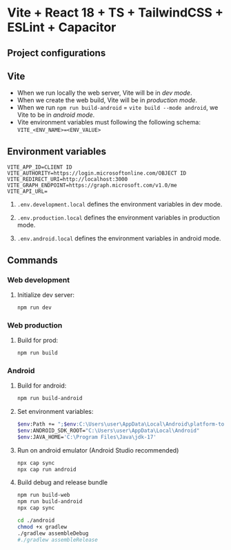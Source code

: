 # Vite + React 18 + TS + TailwindCSS + ESLint + Capacitor

## Project configurations

## Vite

- When we run locally the web server, Vite will be in *dev mode*.
- When we create the web build, Vite will be in *production mode*.
- When we run `npm run build-android` = `vite build --mode android`, we Vite to be in *android mode*.
- Vite environment variables must following the following schema:
`VITE_<ENV_NAME>=<ENV_VALUE>`

## Environment variables

    VITE_APP_ID=CLIENT ID
    VITE_AUTHORITY=https://login.microsoftonline.com/OBJECT ID
    VITE_REDIRECT_URI=http://localhost:3000
    VITE_GRAPH_ENDPOINT=https://graph.microsoft.com/v1.0/me
    VITE_API_URL=

1. `.env.development.local` defines the environment variables in dev mode.

2. `.env.production.local` defines the environment variables in production mode.

3. `.env.android.local` defines the environment variables in android mode.

## Commands

### Web development

1. Initialize dev server:

    ```sh
    npm run dev
    ```

### Web production

1. Build for prod:

    ```sh
    npm run build
    ```

### Android

1. Build for android:

    ```sh
    npm run build-android
    ```

2. Set environment variables:
    ```sh
    $env:Path += ";$env:C:\Users\user\AppData\Local\Android\platform-tools"
    $env:ANDROID_SDK_ROOT="C:\Users\user\AppData\Local\Android"
    $env:JAVA_HOME='C:\Program Files\Java\jdk-17'
    ```

3. Run on android emulator (Android Studio recommended)

    ```sh
    npx cap sync
    npx cap run android
    ```

4. Build debug and release bundle

    ```sh
    npm run build-web
    npm run build-android
    npx cap sync

    cd ./android
    chmod +x gradlew
    ./gradlew assembleDebug
    #./gradlew assembleRelease
    ```
